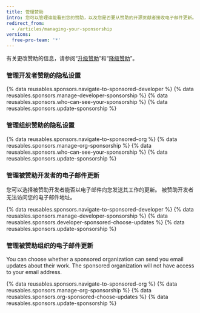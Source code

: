 ```yaml
---
title: 管理赞助
intro: 您可以管理谁能看到您的赞助，以及您是否要从赞助的开源贡献者接收电子邮件更新。
redirect_from:
  - /articles/managing-your-sponsorship
versions:
  free-pro-team: '*'
---
```


有关更改赞助的信息，请参阅“[升级赞助](/articles/upgrading-a-sponsorship)”和“[降级赞助](/articles/downgrading-a-sponsorship)”。

### 管理开发者赞助的隐私设置

{% data reusables.sponsors.navigate-to-sponsored-developer %}
{% data reusables.sponsors.manage-developer-sponsorship %}
{% data reusables.sponsors.who-can-see-your-sponsorship %}
{% data reusables.sponsors.update-sponsorship %}

### 管理组织赞助的隐私设置

{% data reusables.sponsors.navigate-to-sponsored-org %}
{% data reusables.sponsors.manage-org-sponsorship %}
{% data reusables.sponsors.who-can-see-your-sponsorship %}
{% data reusables.sponsors.update-sponsorship %}

### 管理被赞助开发者的电子邮件更新

您可以选择被赞助开发者能否以电子邮件向您发送其工作的更新。 被赞助开发者无法访问您的电子邮件地址。

{% data reusables.sponsors.navigate-to-sponsored-developer %}
{% data reusables.sponsors.manage-developer-sponsorship %}
{% data reusables.sponsors.developer-sponsored-choose-updates %}
{% data reusables.sponsors.update-sponsorship %}

### 管理被赞助组织的电子邮件更新

You can choose whether a sponsored organization can send you email updates about their work. The sponsored organization will not have access to your email address.

{% data reusables.sponsors.navigate-to-sponsored-org %}
{% data reusables.sponsors.manage-org-sponsorship %}
{% data reusables.sponsors.org-sponsored-choose-updates %}
{% data reusables.sponsors.update-sponsorship %}
